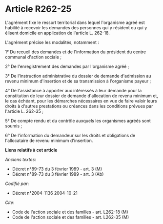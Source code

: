 # Article R262-25

L'agrément fixe le ressort territorial dans lequel l'organisme agréé est habilité à recevoir les demandes des personnes qui y
résident ou qui y élisent domicile en application de l'article L. 262-18.

L'agrément précise les modalités, notamment :

1° Du recueil des demandes et de l'information du président du centre communal d'action sociale ;

2° De l'enregistrement des demandes par l'organisme agréé ;

3° De l'instruction administrative du dossier de demande d'admission au revenu minimum d'insertion et de sa transmission à
l'organisme payeur ;

4° De l'assistance à apporter aux intéressés à leur demande pour la constitution de leur dossier de demande d'allocation de
revenu minimum et, le cas échéant, pour les démarches nécessaires en vue de faire valoir leurs droits à d'autres prestations
ou créances dans les conditions prévues par l'article L. 262-35 ;

5° De compte rendu et du contrôle auxquels les organismes agréés sont soumis ;

6° De l'information du demandeur sur les droits et obligations de l'allocataire de revenu minimum d'insertion.

**Liens relatifs à cet article**

_Anciens textes_:

  - Décret n°89-73 du 3 février 1989 - art. 3 (M)
  - Décret n°89-73 du 3 février 1989 - art. 3 (Ab)

_Codifié par_:

  - Décret n°2004-1136 2004-10-21

_Cite_:

  - Code de l'action sociale et des familles - art. L262-18 (M)
  - Code de l'action sociale et des familles - art. L262-35 (M)
